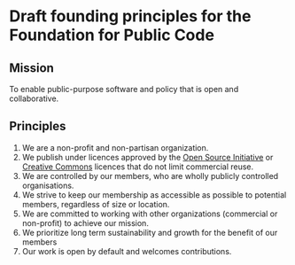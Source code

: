 # Draft founding principles for the Foundation for Public Code

## Mission
To enable public-purpose software and policy that is open and collaborative.

## Principles

1. We are a non-profit and non-partisan organization.
2. We publish under licences approved by the [Open Source Initiative](https://opensource.org/licenses) or [Creative Commons](https://creativecommons.org/licenses/) licences that do not limit commercial reuse.
3. We are controlled by our members, who are wholly publicly controlled organisations.
4. We strive to keep our membership as accessible as possible to potential members, regardless of size or location.
5. We are committed to working with other organizations (commercial or non-profit) to achieve our mission.
6. We prioritize long term sustainability and growth for the benefit of our members
7. Our work is open by default and welcomes contributions.
